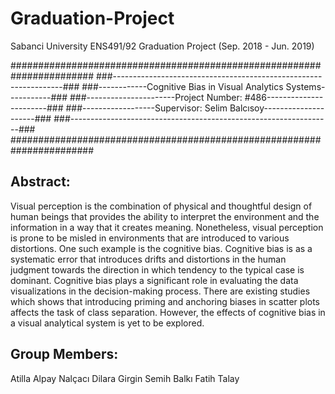 # Graduation-Project
Sabanci University ENS491/92 Graduation Project (Sep. 2018 - Jun. 2019)


#######################################################################
###-----------------------------------------------------------------###
###------------Cognitive Bias in Visual Analytics Systems-----------###
###----------------------Project Number: #486-----------------------###
###------------------Supervisor: Selim Balcısoy---------------------###
###-----------------------------------------------------------------###
#######################################################################


Abstract:
---------
Visual perception is the combination of physical and thoughtful design of human beings that provides the ability to interpret the
environment and the information in a way that it creates meaning. Nonetheless, visual perception is prone to be misled in environments
that are introduced to various distortions. One such example is the cognitive bias. Cognitive bias is as a systematic error that
introduces drifts and distortions in the human judgment towards the direction in which tendency to the typical case is dominant. 
Cognitive bias plays a significant role in evaluating the data visualizations in the decision-making process. There are existing
studies which shows that introducing priming and anchoring biases in scatter plots affects the task of class separation. However,
the effects of cognitive bias in a visual analytical system is yet to be explored.


Group Members:
--------------
Atilla Alpay Nalçacı
Dilara Girgin
Semih Balkı
Fatih Talay
